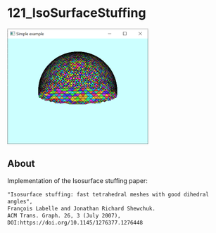 # 121_IsoSurfaceStuffing
![](../../docs/imgs/glfwold_121_IsoSurfaceStuffing.png)


## About

Implementation of the Isosurface stuffing paper:

```
"Isosurface stuffing: fast tetrahedral meshes with good dihedral angles",
François Labelle and Jonathan Richard Shewchuk.  
ACM Trans. Graph. 26, 3 (July 2007), 
DOI:https://doi.org/10.1145/1276377.1276448
```




